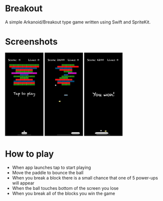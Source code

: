 # Breakout
A simple Arkanoid/Breakout type game written using Swift and SpriteKit.

# Screenshots
<p float = "left">
  <img src = "https://github.com/jacksonafide/breakout/blob/master/images/mainUI.png" width = "25%" height = "25%"/>
  <img src = "https://github.com/jacksonafide/breakout/blob/master/images/inGame1.png" width = "25%" height = "25%"/>
  <img src = "https://github.com/jacksonafide/breakout/blob/master/images/winScreen.png" width = "25%" height = "25%"/>
</p>

# How to play
* When app launches tap to start playing
* Move the paddle to bounce the ball
* When you break a block there is a small chance that one of 5 power-ups will appear
* When the ball touches bottom of the screen you lose
* When you break all of the blocks you win the game
